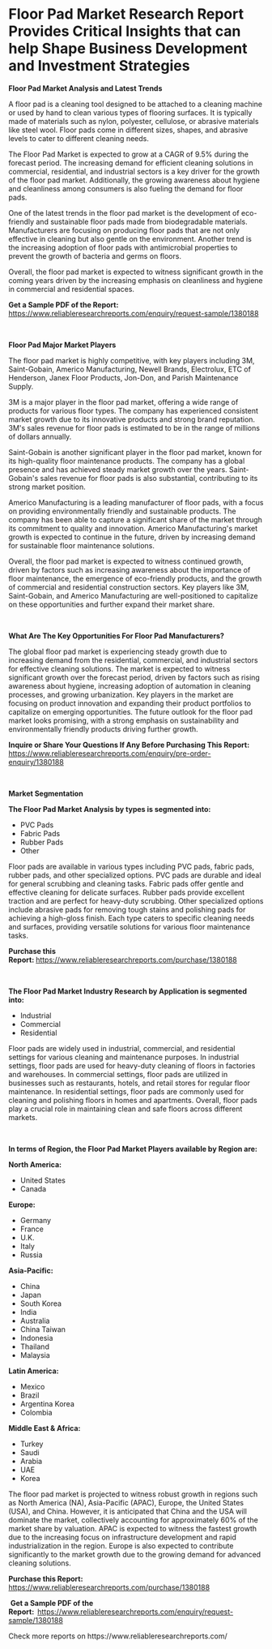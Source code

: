 <p><h1>Floor Pad Market Research Report Provides Critical Insights that can help Shape Business Development and Investment Strategies</h1></p><p><strong>Floor Pad Market Analysis and Latest Trends</strong></p>
<p><p>A floor pad is a cleaning tool designed to be attached to a cleaning machine or used by hand to clean various types of flooring surfaces. It is typically made of materials such as nylon, polyester, cellulose, or abrasive materials like steel wool. Floor pads come in different sizes, shapes, and abrasive levels to cater to different cleaning needs.</p><p>The Floor Pad Market is expected to grow at a CAGR of 9.5% during the forecast period. The increasing demand for efficient cleaning solutions in commercial, residential, and industrial sectors is a key driver for the growth of the floor pad market. Additionally, the growing awareness about hygiene and cleanliness among consumers is also fueling the demand for floor pads.</p><p>One of the latest trends in the floor pad market is the development of eco-friendly and sustainable floor pads made from biodegradable materials. Manufacturers are focusing on producing floor pads that are not only effective in cleaning but also gentle on the environment. Another trend is the increasing adoption of floor pads with antimicrobial properties to prevent the growth of bacteria and germs on floors.</p><p>Overall, the floor pad market is expected to witness significant growth in the coming years driven by the increasing emphasis on cleanliness and hygiene in commercial and residential spaces.</p></p>
<p><strong>Get a Sample PDF of the Report:&nbsp;</strong> <a href="https://www.reliableresearchreports.com/enquiry/request-sample/1380188">https://www.reliableresearchreports.com/enquiry/request-sample/1380188</a></p>
<p>&nbsp;</p>
<p><strong>Floor Pad Major Market Players</strong></p>
<p><p>The floor pad market is highly competitive, with key players including 3M, Saint-Gobain, Americo Manufacturing, Newell Brands, Electrolux, ETC of Henderson, Janex Floor Products, Jon-Don, and Parish Maintenance Supply. </p><p>3M is a major player in the floor pad market, offering a wide range of products for various floor types. The company has experienced consistent market growth due to its innovative products and strong brand reputation. 3M's sales revenue for floor pads is estimated to be in the range of millions of dollars annually.</p><p>Saint-Gobain is another significant player in the floor pad market, known for its high-quality floor maintenance products. The company has a global presence and has achieved steady market growth over the years. Saint-Gobain's sales revenue for floor pads is also substantial, contributing to its strong market position.</p><p>Americo Manufacturing is a leading manufacturer of floor pads, with a focus on providing environmentally friendly and sustainable products. The company has been able to capture a significant share of the market through its commitment to quality and innovation. Americo Manufacturing's market growth is expected to continue in the future, driven by increasing demand for sustainable floor maintenance solutions.</p><p>Overall, the floor pad market is expected to witness continued growth, driven by factors such as increasing awareness about the importance of floor maintenance, the emergence of eco-friendly products, and the growth of commercial and residential construction sectors. Key players like 3M, Saint-Gobain, and Americo Manufacturing are well-positioned to capitalize on these opportunities and further expand their market share.</p></p>
<p>&nbsp;</p>
<p><strong>What Are The Key Opportunities For Floor Pad Manufacturers?</strong></p>
<p><p>The global floor pad market is experiencing steady growth due to increasing demand from the residential, commercial, and industrial sectors for effective cleaning solutions. The market is expected to witness significant growth over the forecast period, driven by factors such as rising awareness about hygiene, increasing adoption of automation in cleaning processes, and growing urbanization. Key players in the market are focusing on product innovation and expanding their product portfolios to capitalize on emerging opportunities. The future outlook for the floor pad market looks promising, with a strong emphasis on sustainability and environmentally friendly products driving further growth.</p></p>
<p><strong>Inquire or Share Your Questions If Any Before Purchasing This Report:</strong> <a href="https://www.reliableresearchreports.com/enquiry/pre-order-enquiry/1380188">https://www.reliableresearchreports.com/enquiry/pre-order-enquiry/1380188</a></p>
<p>&nbsp;</p>
<p><strong>Market Segmentation</strong></p>
<p><strong>The Floor Pad Market Analysis by types is segmented into:</strong></p>
<p><ul><li>PVC Pads</li><li>Fabric Pads</li><li>Rubber Pads</li><li>Other</li></ul></p>
<p><p>Floor pads are available in various types including PVC pads, fabric pads, rubber pads, and other specialized options. PVC pads are durable and ideal for general scrubbing and cleaning tasks. Fabric pads offer gentle and effective cleaning for delicate surfaces. Rubber pads provide excellent traction and are perfect for heavy-duty scrubbing. Other specialized options include abrasive pads for removing tough stains and polishing pads for achieving a high-gloss finish. Each type caters to specific cleaning needs and surfaces, providing versatile solutions for various floor maintenance tasks.</p></p>
<p><strong>Purchase this Report:&nbsp;</strong><a href="https://www.reliableresearchreports.com/purchase/1380188">https://www.reliableresearchreports.com/purchase/1380188</a></p>
<p>&nbsp;</p>
<p><strong>The Floor Pad Market Industry Research by Application is segmented into:</strong></p>
<p><ul><li>Industrial</li><li>Commercial</li><li>Residential</li></ul></p>
<p><p>Floor pads are widely used in industrial, commercial, and residential settings for various cleaning and maintenance purposes. In industrial settings, floor pads are used for heavy-duty cleaning of floors in factories and warehouses. In commercial settings, floor pads are utilized in businesses such as restaurants, hotels, and retail stores for regular floor maintenance. In residential settings, floor pads are commonly used for cleaning and polishing floors in homes and apartments. Overall, floor pads play a crucial role in maintaining clean and safe floors across different markets.</p></p>
<p>&nbsp;</p>
<p><strong>In terms of Region, the Floor Pad Market Players available by Region are:</strong></p>
<p>
    <p> <strong> North America: </strong>
        <ul>
            <li>United States</li>
            <li>Canada</li>
        </ul>
        </p> 
    <p> <strong> Europe: </strong>
        <ul>
            <li>Germany</li>
            <li>France</li>
            <li>U.K.</li>
            <li>Italy</li>
            <li>Russia</li>
        </ul>
        </p> 
    <p> <strong> Asia-Pacific: </strong>
        <ul>
            <li>China</li>
            <li>Japan</li>
            <li>South Korea</li>
            <li>India</li>
            <li>Australia</li>
            <li>China Taiwan</li>
            <li>Indonesia</li>
            <li>Thailand</li>
            <li>Malaysia</li>
        </ul>
        </p> 
    <p> <strong> Latin America: </strong>
        <ul>
            <li>Mexico</li>
            <li>Brazil</li>
            <li>Argentina Korea</li>
            <li>Colombia</li>
        </ul>
        </p> 
    <p> <strong> Middle East & Africa: </strong>
        <ul>
            <li>Turkey</li>
            <li>Saudi</li>
            <li>Arabia</li>
            <li>UAE</li>
            <li>Korea</li>
        </ul>
    </p>
    </p>
<p><p>The floor pad market is projected to witness robust growth in regions such as North America (NA), Asia-Pacific (APAC), Europe, the United States (USA), and China. However, it is anticipated that China and the USA will dominate the market, collectively accounting for approximately 60% of the market share by valuation. APAC is expected to witness the fastest growth due to the increasing focus on infrastructure development and rapid industrialization in the region. Europe is also expected to contribute significantly to the market growth due to the growing demand for advanced cleaning solutions.</p></p>
<p><strong>Purchase this Report: </strong><a href="https://www.reliableresearchreports.com/purchase/1380188">https://www.reliableresearchreports.com/purchase/1380188</a></p>
<p>&nbsp;<strong>Get a Sample PDF of the Report:&nbsp;&nbsp;</strong><a href="https://www.reliableresearchreports.com/enquiry/request-sample/1380188">https://www.reliableresearchreports.com/enquiry/request-sample/1380188</a></p>
<p><strong></strong></p>
<p>Check more reports on https://www.reliableresearchreports.com/</p>